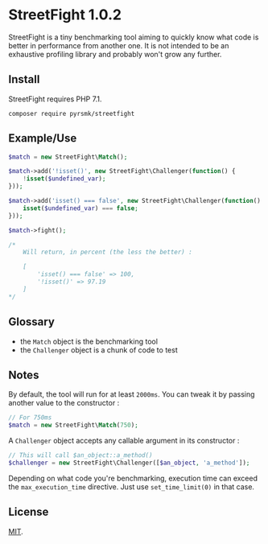 StreetFight 1.0.2
=================

StreetFight is a tiny benchmarking tool aiming to quickly know what code is better in performance from another one. It is not intended to be an exhaustive profiling library and probably won't grow any further.

Install
-------

StreetFight requires PHP 7.1.

```
composer require pyrsmk/streetfight
```

Example/Use
-----------

```php
$match = new StreetFight\Match();

$match->add('!isset()', new StreetFight\Challenger(function() {
    !isset($undefined_var);
}));

$match->add('isset() === false', new StreetFight\Challenger(function() {
    isset($undefined_var) === false;
}));

$match->fight();

/*
    Will return, in percent (the less the better) :

    [
        'isset() === false' => 100,
        '!isset()' => 97.19
    ]
*/
```

Glossary
--------

- the `Match` object is the benchmarking tool
- the `Challenger` object is a chunk of code to test

Notes
-----

By default, the tool will run for at least `2000ms`. You can tweak it by passing another value to the constructor :

```php
// For 750ms
$match = new StreetFight\Match(750);
```

A `Challenger` object accepts any callable argument in its constructor :

```php
// This will call $an_object::a_method()
$challenger = new StreetFight\Challenger([$an_object, 'a_method']);
```

Depending on what code you're benchmarking, execution time can exceed the `max_execution_time` directive. Just use `set_time_limit(0)` in that case.

License
-------

[MIT](http://dreamysource.mit-license.org).
